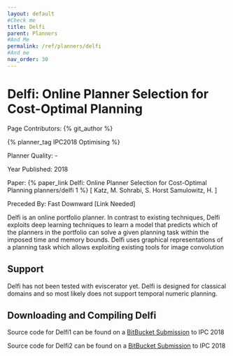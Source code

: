 ```yaml
---
layout: default
#Check me
title: Delfi
parent: Planners
#And Me
permalink: /ref/planners/delfi
#And me
nav_order: 30
---
```

# Delfi: Online Planner Selection for Cost-Optimal Planning

Page Contributors: {% git_author %}

{% planner_tag IPC2018 Optimising %}

Planner Quality: -

Year Published: 2018

Paper: {% paper_link Delfi: Online Planner Selection for Cost-Optimal Planning planners/delfi 1 %} [ Katz, M. Sohrabi, S. Horst Samulowitz, H. ]

Preceded By: Fast Downward [Link Needed]

Delfi is an online portfolio planner. In contrast to existing techniques, Delfi exploits deep learning techniques to learn a model that predicts which of the planners in the portfolio can solve a given planning task within the imposed time and memory bounds. Delfi uses graphical representations of a planning task which allows exploiting existing tools for image convolution

## Support

Delfi has not been tested with eviscerator yet. Delfi is designed for classical domains and so most likely does not support temporal numeric planning.

## Downloading and Compiling Delfi

Source code for Delfi1 can be found on a [BitBucket Submission](https://bitbucket.org/ipc2018-classical/team23/src/ipc-2018-seq-opt/) to IPC 2018

Source code for Delfi2 can be found on a [BitBucket Submission](https://bitbucket.org/ipc2018-classical/team24/src/ipc-2018-seq-opt/) to IPC 2018